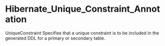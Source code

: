 # Hibernate_Unique_Constraint_Annotation
UniqueConstraint Specifies that a unique constraint is to be included in the generated DDL for a primary or secondary table.
